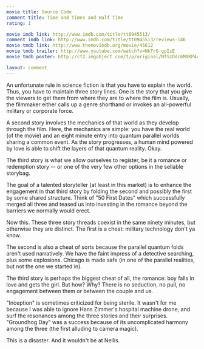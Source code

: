 ```yaml
---
movie title: Source Code
comment title: Time and Times and Half Time
rating: 1

movie imdb link: http://www.imdb.com/title/tt0945513/
comment imdb link: http://www.imdb.com/title/tt0945513/reviews-146
movie tmdb link: http://www.themoviedb.org/movie/45612
movie tmdb trailer: http://www.youtube.com/watch?v=NkTrG-gpIzE
movie tmdb poster: http://cf2.imgobject.com/t/p/original/NfSzDdc6M0KP4c0jWexH7YHvK4.jpg

layout: comment
---
```


An unfortunate rule in science fiction is that you have to explain the world. Thus, you have to maintain three story lines. One is the story that you give the viewers to get them from where they are to where the film is. Usually, the filmmaker either calls up a genre shorthand or invokes an all-powerful military or corporate force.

A second story involves the mechanics of that world as they develop through the film. Here, the mechanics are simple: you have the real world (of the movie) and an eight minute entry into quantum parallel worlds sharing a common event. As the story progresses, a human mind powered by love is able to shift the layers of that quantum reality. Okay.

The third story is what we allow ourselves to register, be it a romance or redemption story -- or one of the very few other options in the sellable storybag. 

The goal of a talented storyteller (at least in this market) is to enhance the engagement in that third story by folding the second and possibly the first by some shared structure. Think of "50 First Dates" which successfully merged all three and teased us into investing in the romance beyond the barriers we normally would erect.

Now this. These three story threads coexist in the same ninety minutes, but otherwise they are distinct. The first is a cheat: military technology don't ya know.

The second is also a cheat of sorts because the parallel quantum folds aren't used narratively. We have the faint impress of a detective searching, plus some explosions. Chicago is made safe (in one of the parallel realities, but not the one we started in).

The third story is perhaps the biggest cheat of all, the romance: boy falls in love and gets the girl. But how? Why? There is no seduction, no pull, no engagement between them or between the couple and us.

"Inception" is sometimes criticized for being sterile. It wasn't for me because I was able to ignore Hans Zimmer's hospital machine drone, and surf the resonances among the three stories and their surprises. "Groundhog Day" was a success because of its uncomplicated harmony among the three (the first alluding to camera magic).

This is a disaster. And it wouldn't be at Nellis.